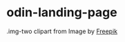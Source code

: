 # odin-landing-page

.img-two clipart from Image by <a href="https://www.freepik.com/free-vector/organic-flat-design-houseplant-collection_13263982.htm?query=clip%20art">Freepik</a>